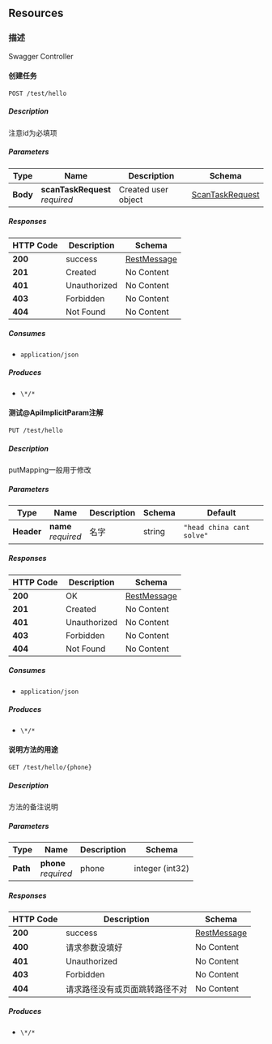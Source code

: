 
<a name="paths"></a>
## Resources

<a name="cf9084b7770f9422dd60e4ef9c680097"></a>
### 描述
Swagger Controller


<a name="testusingpost"></a>
#### 创建任务
```
POST /test/hello
```


##### Description
注意id为必填项


##### Parameters

|Type|Name|Description|Schema|
|---|---|---|---|
|**Body**|**scanTaskRequest**  <br>*required*|Created user object|[ScanTaskRequest](#scantaskrequest)|


##### Responses

|HTTP Code|Description|Schema|
|---|---|---|
|**200**|success|[RestMessage](#restmessage)|
|**201**|Created|No Content|
|**401**|Unauthorized|No Content|
|**403**|Forbidden|No Content|
|**404**|Not Found|No Content|


##### Consumes

* `application/json`


##### Produces

* `\*/*`


<a name="test3usingput"></a>
#### 测试@ApiImplicitParam注解
```
PUT /test/hello
```


##### Description
putMapping一般用于修改


##### Parameters

|Type|Name|Description|Schema|Default|
|---|---|---|---|---|
|**Header**|**name**  <br>*required*|名字|string|`"head china cant solve"`|


##### Responses

|HTTP Code|Description|Schema|
|---|---|---|
|**200**|OK|[RestMessage](#restmessage)|
|**201**|Created|No Content|
|**401**|Unauthorized|No Content|
|**403**|Forbidden|No Content|
|**404**|Not Found|No Content|


##### Consumes

* `application/json`


##### Produces

* `\*/*`


<a name="test2usingget"></a>
#### 说明方法的用途
```
GET /test/hello/{phone}
```


##### Description
方法的备注说明


##### Parameters

|Type|Name|Description|Schema|
|---|---|---|---|
|**Path**|**phone**  <br>*required*|phone|integer (int32)|


##### Responses

|HTTP Code|Description|Schema|
|---|---|---|
|**200**|success|[RestMessage](#restmessage)|
|**400**|请求参数没填好|No Content|
|**401**|Unauthorized|No Content|
|**403**|Forbidden|No Content|
|**404**|请求路径没有或页面跳转路径不对|No Content|


##### Produces

* `\*/*`



